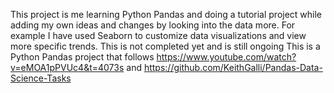 This project is me learning Python Pandas and doing a tutorial project while adding my own ideas and changes by looking into the data more. 
For example I have used Seaborn to customize data visualizations and view more specific trends. This is not completed yet and is still ongoing
This is a Python Pandas project that follows https://www.youtube.com/watch?v=eMOA1pPVUc4&t=4073s and https://github.com/KeithGalli/Pandas-Data-Science-Tasks
